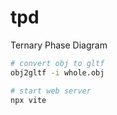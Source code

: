 # tpd
Ternary Phase Diagram

```bash
# convert obj to gltf
obj2gltf -i whole.obj

# start web server
npx vite
```
